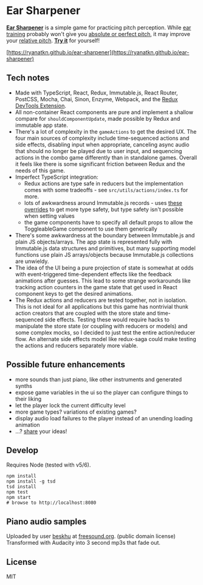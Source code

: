 # Ear Sharpener

[__Ear Sharpener__](https://ryanatkn.github.io/ear-sharpener) is a simple game for practicing pitch perception.
While [ear training](https://en.wikipedia.org/wiki/Ear_training) probably won't give
you [absolute or perfect pitch](https://en.wikipedia.org/wiki/Absolute_pitch), it may improve
your [relative pitch](https://en.wikipedia.org/wiki/Relative_pitch).
[__Try it__](https://ryanatkn.github.io/ear-sharpener) for yourself!

[https://ryanatkn.github.io/ear-sharpener](https://ryanatkn.github.io/ear-sharpener)

## Tech notes
- Made with TypeScript, React, Redux, Immutable.js, React Router, PostCSS, Mocha, Chai, Sinon, Enzyme, Webpack, and the [Redux DevTools Extension](https://github.com/zalmoxisus/redux-devtools-extension).
- All non-container React components are pure and implement a shallow compare for `shouldComponentUpdate`, made possible by Redux and immutable app state.
- There's a lot of complexity in the `gameActions` to get the desired UX. The four main sources of complexity include time-sequenced actions and side effects, disabling input when appropriate, canceling async audio that should no longer be played due to user input, and sequencing actions in the combo game differently than in standalone games. Overall it feels like there is some significant friction between Redux and the needs of this game.
- Imperfect TypeScript integration:
    - Redux actions are type safe in reducers but the implementation comes with some tradeoffs - see `src/utils/actions/index.ts` for more.
    - lots of awkwardness around Immutable.js records - uses [these overrides](https://github.com/facebook/immutable-js/issues/341#issuecomment-147940378) to get more type safety, but type safety isn't possible when setting values
    - the game components have to specify all default props to allow the ToggleableGame component to use them generically
- There's some awkwardness at the boundary between Immutable.js and plain JS objects/arrays. The app state is represented fully with Immutable.js data structures and primitives, but many supporting model functions use plain JS arrays/objects because Immutable.js collections are unwieldy.
- The idea of the UI being a pure projection of state is somewhat at odds with event-triggered time-dependent effects like the feedback animations after guesses. This lead to some strange workarounds like tracking action counters in the game state that get used in React component keys to get the desired animations.
- The Redux actions and reducers are tested together, not in isolation. This is not ideal for all applications but this game has nontrivial thunk action creators that are coupled with the store state and time-sequenced side effects. Testing these would require hacks to manipulate the store state (or coupling with reducers or models) and some complex mocks, so I decided to just test the entire action/reducer flow. An alternate side effects model like redux-saga could make testing the actions and reducers separately more viable.

## Possible future enhancements
- more sounds than just piano, like other instruments and generated synths
- expose game variables in the ui so the player can configure things to their liking
- let the player lock the current difficulty level
- more game types? variations of existing games?
- display audio load failures to the player instead of an unending loading animation
- ...? [share](https://github.com/ryanatkn/ear-sharpener/issues) your ideas!

## Develop
Requires Node (tested with v5/6).

    npm install
    npm install -g tsd
    tsd install
    npm test
    npm start
    # browse to http://localhost:8080

## Piano audio samples

Uploaded by user [beskhu](https://www.freesound.org/people/beskhu/)
at [freesound.org](https://www.freesound.org/search/?q=piano&f=grouping_pack%3A%2217088_Upright+piano+multisamples%22&s=score+desc&advanced=0&g=1).
(public domain license) Transformed with Audacity into 3 second mp3s that fade out.

## License
MIT
